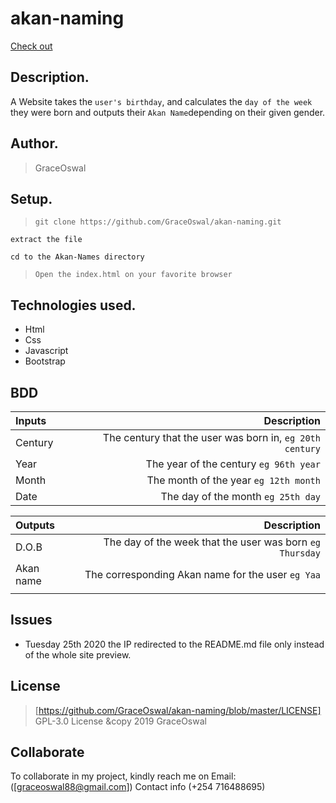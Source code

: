# akan-naming

[Check out](https://graceoswal.github.io/akan-naming/)

## Description.
A Website takes the ``user's birthday``, and calculates the ``day of the week`` they were born and outputs their ``Akan Name``depending on their given gender. 

## Author.
 > GraceOswal

 
 ## Setup.
 > ``git clone https://github.com/GraceOswal/akan-naming.git``
 
 ``extract the file``
 
 ``cd to the Akan-Names directory``
 
 > ``Open the index.html on your favorite browser``

## Technologies used.
  * Html
  * Css
  * Javascript
  * Bootstrap
  
  
## BDD
| Inputs |  Description |
| :---    |    ---: |
| Century  | The century that the user was born in, ``eg 20th century``|
| Year     | The year of the century ``eg 96th year``   |
| Month    | The month of the year ``eg 12th month``     |
| Date     |  The day of the month ``eg 25th day`` |


| Outputs |  Description |
| :---         |          ---: |
| D.O.B  | The day of the week that the user was born ``eg Thursday`` |
| Akan name    |  The corresponding Akan name for the user ``eg Yaa``    |
|     |      |


## Issues

* Tuesday 25th 2020 the IP redirected to the README.md file only instead of the whole site preview.

## License

> [https://github.com/GraceOswal/akan-naming/blob/master/LICENSE] GPL-3.0 License  &copy 2019 GraceOswal 

## Collaborate

To collaborate in my project, kindly reach me on Email:([graceoswal88@gmail.com]) 
Contact info (+254 716488695)